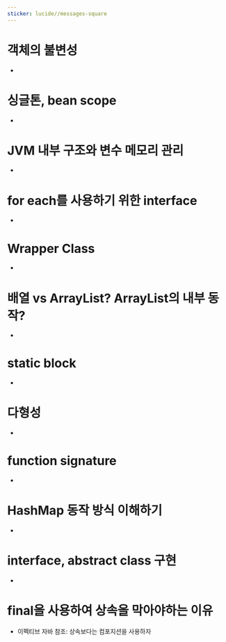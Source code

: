 ```yaml
---
sticker: lucide//messages-square
---
```

# 객체의 불변성
- 
# 싱글톤, bean scope
- 
# JVM 내부 구조와 변수 메모리 관리 
- 
# for each를 사용하기 위한 interface
- 
# Wrapper Class
- 
# 배열 vs ArrayList? ArrayList의 내부 동작?
- 
# static block
- 
# 다형성
- 
# function signature
- 
# HashMap 동작 방식 이해하기
- 
# interface, abstract class 구현
- 
# final을 사용하여 상속을 막아야하는 이유
- 이펙티브 자바 참조: 상속보다는 컴포지션을 사용하자